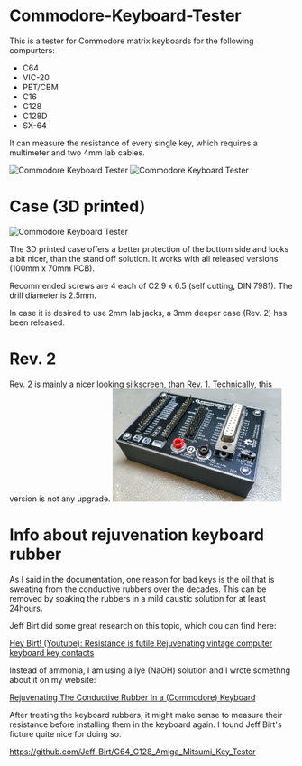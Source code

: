 # Commodore-Keyboard-Tester
This is a tester for Commodore matrix keyboards for the following compurters:
* C64
* VIC-20
* PET/CBM
* C16
* C128
* C128D
* SX-64

It can measure the resistance of every single key, which requires a multimeter and two 4mm lab cables.

<img src="https://github.com/svenpetersen1965/Commodore-Keyboard-Tester/blob/main/Rev.%201/pictures/2275_-_C64_test.JPG" width="300" alt="Commodore Keyboard Tester">

<img src="https://github.com/svenpetersen1965/Commodore-Keyboard-Tester/blob/main/Rev.%201/pictures/2224_-_Commodore_KB_Tester_Rev1.JPG" width="300" alt="Commodore Keyboard Tester">

# Case (3D printed)
<img src="https://github.com/svenpetersen1965/Commodore-Keyboard-Tester/blob/main/3D-printed_case/Rev.%200/pictures/3341_-_KB_Tester_case.JPG" width="300" alt="Commodore Keyboard Tester">

The 3D printed case offers a better protection of the bottom side and looks a bit nicer, than the stand off solution. It works with all released versions (100mm x
70mm PCB). 

Recommended screws are 4 each of C2.9 x 6.5 (self cutting, DIN 7981). The drill diameter is 2.5mm.

In case it is desired to use 2mm lab jacks, a 3mm deeper case (Rev. 2) has been released.

# Rev. 2
Rev. 2 is mainly a nicer looking silkscreen, than Rev. 1. Technically, this version is not any upgrade. 
<img src="https://github.com/svenpetersen1965/Commodore-Keyboard-Tester/blob/main/Rev.%202/pictures/5032_-_C%3DKB_Tester_v2.JPG" width="300" alt="Commodore Keyboard Tester Rev. 2">

# Info about rejuvenation keyboard rubber
As I said in the documentation, one reason for bad keys is the oil that is sweating from the conductive rubbers over the decades. This can be removed by soaking the rubbers in a mild caustic solution for at least 24hours.

Jeff Birt did some great research on this topic, which cou can find here:

<a href="https://youtu.be/n9gGz2n-sBU">Hey Birt! (Youtube): Resistance is futile Rejuvenating vintage computer keyboard key contacts</a>

Instead of ammonia, I am using a lye (NaOH) solution and I wrote somethng about it on my website:

<a href="http://tech.guitarsite.de/conductive_rubber.html">Rejuvenating The Conductive Rubber In a (Commodore) Keyboard</a>

After treating the keyboard rubbers, it might make sense to measure their resistance before installing them in the keyboard again. I found Jeff Birt's ficture quite nice for doing so. 

https://github.com/Jeff-Birt/C64_C128_Amiga_Mitsumi_Key_Tester
